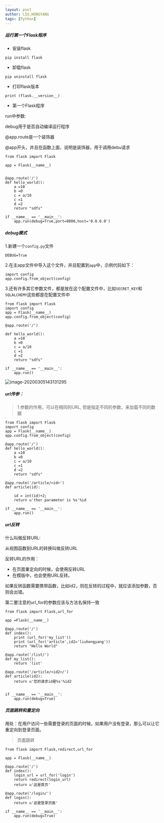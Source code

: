 ```yaml
---
layout: post
author: LIU,HONGYANG
tags: [Python]
---
```






##### 运行第一个Flask程序



- 安装flask



```
pip install flask
```



- 卸载flask



```
pip uninstall flask
```



- 打印flask版本

```
print (flask.__version__)
```



- 第一个Flask程序



run中参数:

debug用于是否自动编译运行程序



@app.route是一个装饰器

@app开头，并且在函数上面，说明是装饰器，用于调用debu请求





```
from flask import Flask

app = Flask(__name__)


@app.route('/')
def hello_world():
    a =10
    b =0
    c = a/10
    c =1
    d =2
    return "sdfs"

if __name__ == '__main__':
    app.run(debug=True,port=8000,host='0.0.0.0')
```





##### debug模式



1.新建一个`config.py`文件

```
DEBUG=True
```





2.在主app文件中导入这个文件，并且配置到`app`中，示例代码如下：



```
import config
app.config.from_object(config)
```



3.还有许多其它参数文件，都是放在这个配置文件中，比如`SECRET_KEY`和`SQLALCHEMY`这些都是在配置文件中



```
from flask import Flask
import config
app = Flask(__name__)
app.config.from_object(config)

@app.route('/')

def hello_world():
    a =10
    b =0
    c = a/10
    c =1
    d =2
    return "sdfs"

if __name__ == '__main__':
    app.run()
```





![image-20200305143131295](https://tva1.sinaimg.cn/large/00831rSTgy1gcj1f9ocwrj311y096765.jpg)





##### url传参：



> 1.参数的作用，可以在相同的URL, 但是指定不同的参数，来加载不同的数据



```
from flask import Flask
import config
app = Flask(__name__)
app.config.from_object(config)

@app.route('/')
def hello_world():
    a =10
    b =0
    c = a/10
    c =1
    d =2
    return "sdfs"

@app.route('/article/<id>')
def article(id):

    id = int(id)+2;
    return u'ther parameter is %s'%id

if __name__ == '__main__':
    app.run()
```





##### url反转



什么叫做反转URL:

从视图函数到URL的转换叫做反转URL

反转URL的作用：

- 在页面重定向的时候，会使用反转URL
- 在模版中，也会使用URL反转。



如果反转函数需要携带函数，比如id2，则在反转的过程中，就应该添加参数，否则会出错。



第二要注意的url_for的参数应该与方法名保持一致



```
from flask import Flask,url_for

app =Flask(__name__)

@app.route('/')
def index():
    print (url_for('my_list'))
    print (url_for('article',id2='liuhongyang'))
    return "Hello World"

@app.route('/list/')
def my_list():
    return 'list'

@app.route('/article/<id2>/')
def article(id2):
    return u'您的请求id是%s'%id2


if __name__ == '__main__':
    app.run(debug=True)
```





##### 页面跳转和重定向





用处：在用户访问一些需要登录的页面的时候，如果用户没有登录，那么可以让它重定向到登录页面。



> 页面跳转



```
from flask import Flask,redirect,url_for

app = Flask(__name__)

@app.route('/')
def index():
    login_url = url_for('login')
    return redirect(login_url)
    return u'这是首页'

@app.route('/login/')
def login():
    return u'这是登录页面'

if __name__ == '__main__':
    app.run(debug=True)
```


